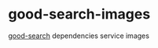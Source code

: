 # good-search-images
[good-search](https://github.com/WendellLiu/good-search) dependencies service images
